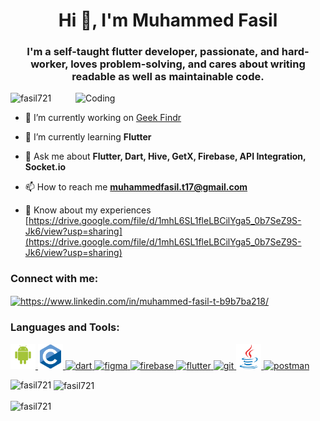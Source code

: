 <h1 align="center">Hi 👋, I'm Muhammed Fasil</h1>
<h3 align="center">I'm a self-taught flutter developer, passionate, and hard-worker, loves problem-solving, and cares about writing readable as well as maintainable code.</h3>
<img align="right" alt="Coding" width="400" src="https://cdn.dribbble.com/users/1162077/screenshots/5403918/focus-animation.gif">


<p align="left"> <img src="https://komarev.com/ghpvc/?username=fasil721&label=Profile%20views&color=0e75b6&style=flat" alt="fasil721" /> </p>

- 🔭 I’m currently working on [Geek Findr](https://github.com/fasil721/geekfindr-flutter-client)

- 🌱 I’m currently learning **Flutter**

- 💬 Ask me about **Flutter, Dart, Hive, GetX, Firebase, API Integration, Socket.io**

- 📫 How to reach me **muhammedfasil.t17@gmail.com**

- 📄 Know about my experiences [https://drive.google.com/file/d/1mhL6SL1fleLBCilYga5_0b7SeZ9S-Jk6/view?usp=sharing](https://drive.google.com/file/d/1mhL6SL1fleLBCilYga5_0b7SeZ9S-Jk6/view?usp=sharing)

<h3 align="left">Connect with me:</h3>
<p align="left">
<a href="https://linkedin.com/in/https://www.linkedin.com/in/muhammed-fasil-t-b9b7ba218/" target="blank"><img align="center" src="https://raw.githubusercontent.com/rahuldkjain/github-profile-readme-generator/master/src/images/icons/Social/linked-in-alt.svg" alt="https://www.linkedin.com/in/muhammed-fasil-t-b9b7ba218/" height="30" width="40" /></a>
</p>

<h3 align="left">Languages and Tools:</h3>
<p align="left"> <a href="https://developer.android.com" target="_blank" rel="noreferrer"> <img src="https://raw.githubusercontent.com/devicons/devicon/master/icons/android/android-original-wordmark.svg" alt="android" width="40" height="40"/> </a> <a href="https://www.cprogramming.com/" target="_blank" rel="noreferrer"> <img src="https://raw.githubusercontent.com/devicons/devicon/master/icons/c/c-original.svg" alt="c" width="40" height="40"/> </a> <a href="https://dart.dev" target="_blank" rel="noreferrer"> <img src="https://www.vectorlogo.zone/logos/dartlang/dartlang-icon.svg" alt="dart" width="40" height="40"/> </a> <a href="https://www.figma.com/" target="_blank" rel="noreferrer"> <img src="https://www.vectorlogo.zone/logos/figma/figma-icon.svg" alt="figma" width="40" height="40"/> </a> <a href="https://firebase.google.com/" target="_blank" rel="noreferrer"> <img src="https://www.vectorlogo.zone/logos/firebase/firebase-icon.svg" alt="firebase" width="40" height="40"/> </a> <a href="https://flutter.dev" target="_blank" rel="noreferrer"> <img src="https://www.vectorlogo.zone/logos/flutterio/flutterio-icon.svg" alt="flutter" width="40" height="40"/> </a> <a href="https://git-scm.com/" target="_blank" rel="noreferrer"> <img src="https://www.vectorlogo.zone/logos/git-scm/git-scm-icon.svg" alt="git" width="40" height="40"/> </a> <a href="https://www.java.com" target="_blank" rel="noreferrer"> <img src="https://raw.githubusercontent.com/devicons/devicon/master/icons/java/java-original.svg" alt="java" width="40" height="40"/> </a> <a href="https://postman.com" target="_blank" rel="noreferrer"> <img src="https://www.vectorlogo.zone/logos/getpostman/getpostman-icon.svg" alt="postman" width="40" height="40"/> </a> </p>

<p><img align="left" src="https://github-readme-stats.vercel.app/api/top-langs?username=fasil721&show_icons=true&locale=en&layout=compact" alt="fasil721" /></p>

<p>&nbsp;<img align="center" src="https://github-readme-stats.vercel.app/api?username=fasil721&show_icons=true&locale=en" alt="fasil721" /></p>

<p><img align="center" src="https://github-readme-streak-stats.herokuapp.com/?user=fasil721&" alt="fasil721" /></p>
